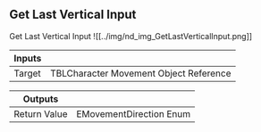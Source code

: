 ## Get Last Vertical Input
Get Last Vertical Input
![[../img/nd_img_GetLastVerticalInput.png]]

|Inputs||
|--|--|
| Target | TBLCharacter Movement Object Reference |

|Outputs||
|--|--|
| Return Value | EMovementDirection Enum |
